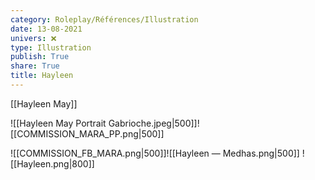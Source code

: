 ```yaml
---  
category: Roleplay/Références/Illustration  
date: 13-08-2021  
univers: ❌  
type: Illustration  
publish: True  
share: True  
title: Hayleen  
---  
```

[[Hayleen May]]

![[Hayleen May Portrait Gabrioche.jpeg|500]]![[COMMISSION_MARA_PP.png|500]]

![[COMMISSION_FB_MARA.png|500]]![[Hayleen — Medhas.png|500]]
![[Hayleen.png|800]]